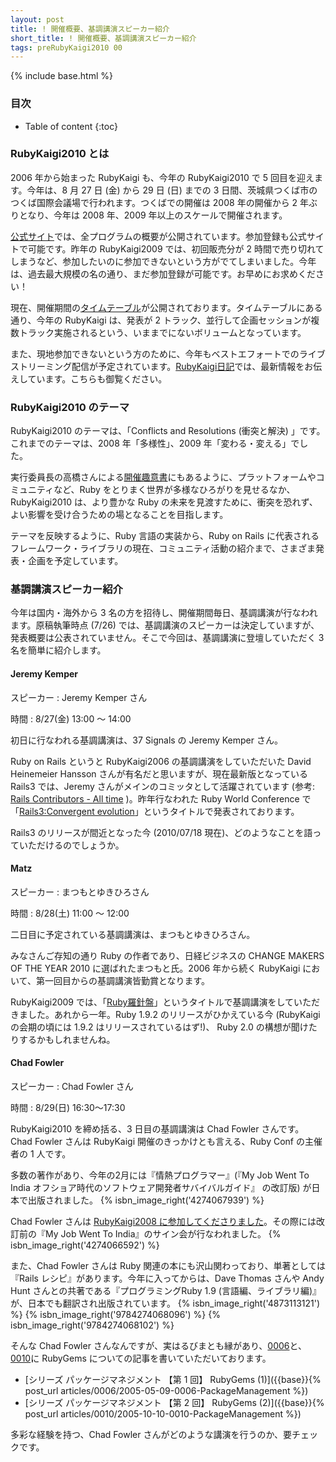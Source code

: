 ```yaml
---
layout: post
title: ! 開催概要、基調講演スピーカー紹介
short_title: ! 開催概要、基調講演スピーカー紹介
tags: preRubyKaigi2010 00
---
```

{% include base.html %}


### 目次

* Table of content
{:toc}


### RubyKaigi2010 とは

2006 年から始まった RubyKaigi も、今年の RubyKaigi2010 で 5 回目を迎えます。今年は、8 月 27 日 (金) から 29 日 (日) までの 3 日間、茨城県つくば市のつくば国際会議場で行われます。つくばでの開催は 2008 年の開催から 2 年ぶりとなり、今年は 2008 年、2009 年以上のスケールで開催されます。

[公式サイト](http://rubykaigi.org/2010)では、全プログラムの概要が公開されています。参加登録も公式サイトで可能です。昨年の RubyKaigi2009 では、初回販売分が 2 時間で売り切れてしまうなど、参加したいのに参加できないという方がでてしまいました。今年は、過去最大規模の名の通り、まだ参加登録が可能です。お早めにお求めください！

現在、開催期間の[タイムテーブル](http://rubykaigi.org/2010/ja/timetable)が公開されております。タイムテーブルにある通り、今年の RubyKaigi は、発表が 2 トラック、並行して企画セッションが複数トラック実施されるという、いままでにないボリュームとなっています。

また、現地参加できないという方のために、今年もベストエフォートでのライブストリーミング配信が予定されています。[RubyKaigi日記](http://rubykaigi.tdiary.net/)では、最新情報をお伝えしています。こちらも御覧ください。

### RubyKaigi2010 のテーマ

RubyKaigi2010 のテーマは、「Conflicts and Resolutions (衝突と解決) 」です。これまでのテーマは、2008 年「多様性」、2009 年「変わる・変える」でした。

実行委員長の高橋さんによる[開催趣意書](http://rubykaigi.org/2010/ja/Prospectus)にもあるように、プラットフォームやコミュニティなど、Ruby をとりまく世界が多様なひろがりを見せるなか、RubyKaigi2010 は、より豊かな Ruby の未来を見渡すために、衝突を恐れず、よい影響を受け合うための場となることを目指します。

テーマを反映するように、Ruby 言語の実装から、Ruby on Rails に代表されるフレームワーク・ライブラリの現在、コミュニティ活動の紹介まで、さまざま発表・企画を予定しています。

### 基調講演スピーカー紹介

今年は国内・海外から 3 名の方を招待し、開催期間毎日、基調講演が行なわれます。原稿執筆時点 (7/26) では、基調講演のスピーカーは決定していますが、発表概要は公表されていません。そこで今回は、基調講演に登壇していただく 3 名を簡単に紹介します。

#### Jeremy Kemper

スピーカー
: Jeremy Kemper さん

時間
: 8/27(金) 13:00 〜 14:00

初日に行なわれる基調講演は、37 Signals の Jeremy Kemper さん。

Ruby on Rails というと RubyKaigi2006 の基調講演をしていただいた David Heinemeier Hansson さんが有名だと思いますが、現在最新版となっている Rails3 では、Jeremy さんがメインのコミッタとして活躍されています (参考: [Rails Contributors - All time](http://contributors.rubyonrails.org/) )。昨年行なわれた Ruby World Conference で「[Rails3:Convergent evolution](http://www.rubyworld-conf.org/ja/archives/2009/program/abstract/a-5/)」というタイトルで発表されております。

Rails3 のリリースが間近となった今 (2010/07/18 現在)、どのようなことを語っていただけるのでしょうか。

#### Matz

スピーカー
: まつもとゆきひろさん

時間
: 8/28(土) 11:00 〜 12:00

二日目に予定されている基調講演は、まつもとゆきひろさん。

みなさんご存知の通り Ruby の作者であり、日経ビジネスの CHANGE MAKERS OF THE YEAR 2010 に選ばれたまつもと氏。2006 年から続く RubyKaigi において、第一回目からの基調講演皆勤賞となります。

RubyKaigi2009 では、「[Ruby羅針盤](http://rubykaigi.org/2009/ja/talks/18H05)」というタイトルで基調講演をしていただきました。あれから一年。Ruby 1.9.2 のリリースがひかえている今 (RubyKaigi の会期の頃には 1.9.2 はリリースされているはず!)、 Ruby 2.0 の構想が聞けたりするかもしれませんね。

#### Chad Fowler

スピーカー
: Chad Fowler さん

時間
: 8/29(日) 16:30〜17:30

RubyKaigi2010 を締め括る、3 日目の基調講演は Chad Fowler さんです。Chad Fowler さんは
RubyKaigi 開催のきっかけとも言える、Ruby Conf の主催者の 1 人です。

多数の著作があり、今年の2月には『情熱プログラマー』(『My Job Went To India
オフショア時代のソフトウェア開発者サバイバルガイド』 の改訂版) が日本で出版されました。
{% isbn_image_right('4274067939') %}

Chad Fowler さんは [RubyKaigi2008 に参加してくださりました](http://chadfowler.com/2008/6/21/ruby-kaigi-2008)。その際には改訂前の『My
Job Went To India』のサイン会が行なわれました。
{% isbn_image_right('4274066592') %}

また、Chad Fowler さんは Ruby 関連の本にも沢山関わっており、単著としては『Rails
レシピ』があります。今年に入ってからは、Dave Thomas さんや Andy Hunt さんとの共著である『プログラミングRuby
1.9 (言語編、ライブラリ編)』が、日本でも翻訳され出版されています。
{% isbn_image_right('4873113121') %}
{% isbn_image_right('9784274068096') %}
{% isbn_image_right('9784274068102') %}

そんな Chad Fowler
さんなんですが、実はるびまとも縁があり、[0006](0006)と、[0010](0010)に
RubyGems についての記事を書いていただいております。

* [シリーズ パッケージマネジメント 【第 1 回】 RubyGems (1)]({{base}}{% post_url articles/0006/2005-05-09-0006-PackageManagement %})
* [シリーズ パッケージマネジメント 【第 2 回】 RubyGems (2)]({{base}}{% post_url articles/0010/2005-10-10-0010-PackageManagement %})


多彩な経験を持つ、Chad Fowler さんがどのような講演を行うのか、要チェックです。


